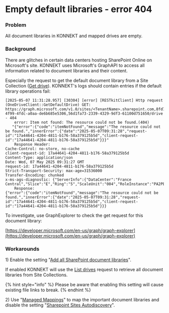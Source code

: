 # Empty default libraries - error 404

### Problem

All document libraries in KONNEKT and mapped drives are empty.

### Background

There are glitches in certain data centers hosting SharePoint Online on Microsoft's site. KONNEKT uses Microsoft's GraphAPI to access all information related to document libraries and their content.

Especially the request to get the default document library from a Site Collection ([Get drive](https://learn.microsoft.com/en-us/graph/api/drive-get)). KONNEKT's logs should contain entries if the default library operations fail:&#x20;

```
[2025-05-07 11:31:28.957] [30304] [error] [RESTkitClient] Http request (OneDriveClient::GetDefaultDrive) GET: https://graph.microsoft.com/v1.0/sites/<TenantName>.sharepoint.com,8fd7d761-4f99-4fdc-a0aa-de6b685e5306,56d1fa73-2339-4329-9df3-61100d751650/drive - 404
    error: Item not found: The resource could not be found.(404)
   "{"error":{"code":"itemNotFound","message":"The resource could not be found.","innerError":{"date":"2025-05-07T09:31:28","request-id":"17a44641-4204-4811-b176-58a379125b5d","client-request-id":"17a44641-4204-4811-b176-58a379125b5d"}}}"
    Response Header:
Cache-Control: no-store, no-cache
client-request-id: 17a44641-4204-4811-b176-58a379125b5d
Content-Type: application/json
Date: Wed, 07 May 2025 09:31:27 GMT
request-id: 17a44641-4204-4811-b176-58a379125b5d
Strict-Transport-Security: max-age=31536000
Transfer-Encoding: chunked
x-ms-ags-diagnostic: {"ServerInfo":{"DataCenter":"France Central","Slice":"E","Ring":"5","ScaleUnit":"004","RoleInstance":"PA2PEPF00011C65"}}
    Response:
{"error":{"code":"itemNotFound","message":"The resource could not be found.","innerError":{"date":"2025-05-07T09:31:28","request-id":"17a44641-4204-4811-b176-58a379125b5d","client-request-id":"17a44641-4204-4811-b176-58a379125b5d"}}}
```

To investigate, use GraphExplorer to check the get request for this document library:

[https://developer.microsoft.com/en-us/graph/graph-explorer](https://developer.microsoft.com/en-us/graph/graph-explorer)

### Workarounds

1\) Enable the setting "[Add all SharePoint document libraries](https://docs.konnekt.io/configuration/mappings/auto-mapping#map-all-document-libraries)".

If enabled KONNEKT will use the [List drives](https://learn.microsoft.com/en-us/graph/api/drive-list?view=graph-rest-1.0\&tabs=http) request to retrieve all document libraries from Site Collections.

{% hint style="info" %}
Please be aware that enabling this setting will cause existing file links to break.
{% endhint %}

2\) Use "[Managed Mappings](../../configuration/mappings/administrative-mappings.md)" to map the important document libraries and disable the setting "[Sharepoint Sites Autodiscovery](../../configuration/mappings/auto-mapping.md#map-default-document-libraries)".
